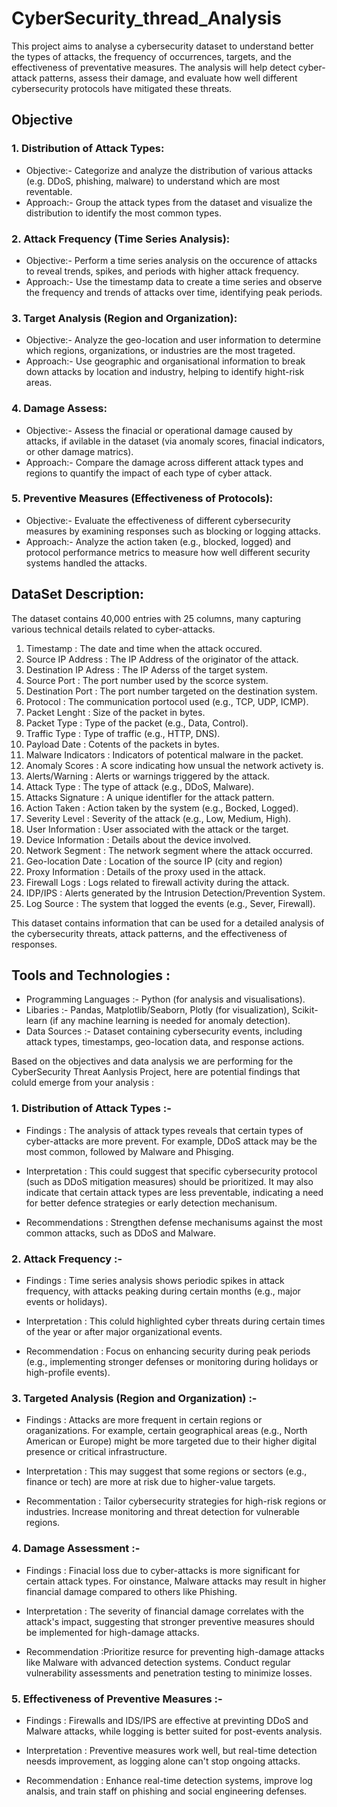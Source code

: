 # CyberSecurity_thread_Analysis
This project aims to analyse a cybersecurity dataset to understand better the types of attacks, the frequency of occurrences, targets, and the effectiveness of preventative measures. The analysis will help detect cyber-attack patterns, assess their damage, and evaluate how well different cybersecurity protocols have mitigated these threats.
## Objective 
### 1. Distribution of Attack Types:
- Objective:- Categorize and analyze the distribution of various attacks (e.g. DDoS, phishing, malware) to understand which are most reventable.
- Approach:- Group the attack types from the dataset and visualize the distribution to identify the most common types.
  
### 2. Attack Frequency (Time Series Analysis):
- Objective:- Perform a time series analysis on the occurence of attacks to reveal trends, spikes, and periods with higher attack frequency.
- Approach:- Use the timestamp data to create a time series and observe the frequency and trends of attacks over time, identifying peak periods.

### 3. Target Analysis (Region and Organization):
- Objective:- Analyze the geo-location and user information to determine which regions, organizations, or industries are the most trageted.
- Approach:- Use geographic and organisational information to break down attacks by location and industry, helping to identify hight-risk areas.

### 4. Damage Assess:
- Objective:- Assess the finacial or operational damage caused by attacks, if avilable in the dataset (via anomaly scores, finacial indicators, or other damage matrics).
- Approach:- Compare the damage across different attack types and regions to quantify the impact of each type of cyber attack.

### 5. Preventive Measures (Effectiveness of Protocols):
- Objective:- Evaluate the effectiveness of different cybersecurity measures by examining responses such as blocking or logging attacks.
- Approach:- Analyze the action taken (e.g., blocked, logged) and protocol performance metrics to measure how well different security systems handled the attacks.

## DataSet Description:
The dataset contains 40,000 entries with 25 columns, many capturing various technical details related to cyber-attacks.

1. Timestamp : The date and time when the attack occured.
2. Source IP Address : The IP Address of the originator of the attack.
3. Destination IP Adress : The IP Aderss of the target system.
4. Source Port : The port number used by the scorce system.
5. Destination Port : The port number targeted on the destination system.
6. Protocol : The communication portocol used (e.g., TCP, UDP, ICMP).
7. Packet Lenght : Size of the packet in bytes.
8. Packet Type : Type of the packet (e.g., Data, Control).
9. Traffic Type : Type of traffic (e.g., HTTP, DNS).
10. Payload Date : Cotents of the packets in bytes.
11. Malware Indicators : Indicators of potentical malware in the packet.
12. Anomaly Scores : A score indicating how unsual the network activety is.
13. Alerts/Warning : Alerts or warnings triggered by the attack.
14. Attack Type : The type of attack (e.g., DDoS, Malware).
15. Attacks Signature : A unique identifler for the attack pattern.
16. Action Taken : Action taken by the system (e.g., Bocked, Logged).
17. Severity Level : Severity of the attack (e.g., Low, Medium, High).
18. User Information : User associated with the attack or the target.
19. Device Information : Details about the device involved.
20. Network Segment : The network segment where the attack occurred.
21. Geo-location Date : Location of the source IP (city and region)
22. Proxy Information : Details of the proxy used in the attack.
23. Firewall Logs : Logs related to firewall activity during the attack.
24. IDP/IPS : Alerts generated by the Intrusion Detection/Prevention System.
25. Log Source : The system that logged the events (e.g., Sever, Firewall).

This dataset contains information that can be used for a detailed analysis of the cybersecurity threats, attack patterns, and the effectiveness of responses.

## Tools and Technologies : 
- Programming Languages :- Python (for analysis and visualisations).
- Libaries :- Pandas, Matplotlib/Seaborn, Plotly (for visualization), Scikit-learn (if any machine learning is needed for anomaly detection).
- Data Sources :- Dataset containing cybersecurity events, including attack types, timestamps, geo-location data, and response actions.

Based on the objectives and data analysis we are performing for the CyberSecurity Threat Aanlysis Project, here are potential findings that coluld emerge from your analysis :

### 1. Distribution of Attack Types :-
- Findings : The analysis of attack types reveals that certain types of cyber-attacks are more prevent. For example, DDoS attack may be the most common, followed by Malware and Phisging.
  
- Interpretation : This could suggest that specific cybersecurity protocol (such as DDoS mitigation measures) should be prioritized. It may also indicate that certain attack types are less preventable, indicating a need for better defence strategies or early detection mechanisum.
  
- Recommendations : Strengthen defense mechanisums against the most common attacks, such as DDoS and Malware.

### 2. Attack Frequency :-
- Findings : Time series analysis shows periodic spikes in attack frequency, with attacks peaking during certain months (e.g., major events or holidays).
  
- Interpretation : This coluld highlighted cyber threats during certain times of the year or after major organizational events.

- Recommendation : Focus on enhancing security during peak periods (e.g., implementing stronger defenses or monitoring during holidays or high-profile events).

### 3. Targeted Analysis (Region and Organization) :-
- Findings : Attacks are more frequent in certain regions or oraganizations. For example, certain geographical areas (e.g., North American or Europe) might be more targeted due to their higher digital presence or critical infrastructure.

- Interpretation : This may suggest that some regions or sectors (e.g., finance or tech) are more at risk due to higher-value targets.

- Recommentation : Tailor cybersecurity strategies for high-risk regions or industries. Increase monitoring and threat detection for vulnerable regions.

### 4. Damage Assessment :-
- Findings : Finacial loss due to cyber-attacks is more significant for certain attack types. For oinstance, Malware attacks may result in higher financial damage compared to others like Phishing.

- Interpretation : The severity of financial damage correlates with the attack's impact, suggesting that stronger preventive measures should be implemented for high-damage attacks.

- Recommendation :Prioritize resurce for preventing high-damage attacks like Malware with advanced detection systems. Conduct regular vulnerability assessments and penetration testing to minimize losses.

### 5. Effectiveness of Preventive Measures :-
- Findings : Firewalls and IDS/IPS are effective at previnting DDoS and Malware attacks, while logging is better suited for post-events analysis.

- Interpretation : Preventive measures work well, but real-time detection neesds improvement, as logging alone can't stop ongoing attacks.

- Recommendation : Enhance real-time detection systems, improve log analsis, and train staff on phishing and social engineering defenses.

  







